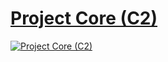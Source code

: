 # [Project Core (C2)](/../../../)
 
[![Project Core (C2)](https://user-images.githubusercontent.com/36441664/167688754-66d640b9-22dd-43be-b70f-96dca5cb65f0.png)](https://www.chetabahana.com/)

